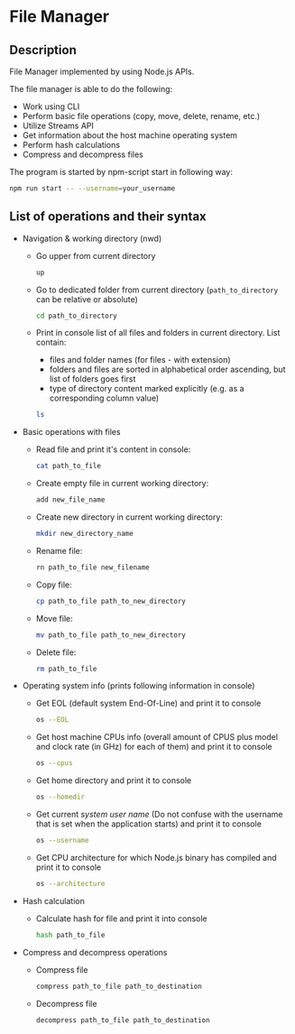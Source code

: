 # File Manager

## Description

File Manager implemented by using Node.js APIs.

The file manager is able to do the following:

- Work using CLI
- Perform basic file operations (copy, move, delete, rename, etc.)
- Utilize Streams API
- Get information about the host machine operating system
- Perform hash calculations
- Compress and decompress files

The program is started by npm-script start in following way:

```bash
npm run start -- --username=your_username
```

## List of operations and their syntax

- Navigation & working directory (nwd)
  - Go upper from current directory

    ```bash
    up
    ```

  - Go to dedicated folder from current directory (`path_to_directory` can be relative or absolute)

    ```bash
    cd path_to_directory
    ```

  - Print in console list of all files and folders in current directory. List contain:
    - files and folder names (for files - with extension)
    - folders and files are sorted in alphabetical order ascending, but list of folders goes first
    - type of directory content marked explicitly (e.g. as a corresponding column value)

    ```bash
    ls
    ```

- Basic operations with files
  - Read file and print it's content in console:

    ```bash
    cat path_to_file
    ```

  - Create empty file in current working directory:

    ```bash
    add new_file_name
    ```

  - Create new directory in current working directory:

    ```bash
    mkdir new_directory_name
    ```

  - Rename file:

    ```bash
    rn path_to_file new_filename
    ```

  - Copy file:

    ```bash
    cp path_to_file path_to_new_directory
    ```

  - Move file:

    ```bash
    mv path_to_file path_to_new_directory
    ```

  - Delete file:

    ```bash
    rm path_to_file
    ```

- Operating system info (prints following information in console)
  - Get EOL (default system End-Of-Line) and print it to console  

    ```bash
    os --EOL
    ```

  - Get host machine CPUs info (overall amount of CPUS plus model and clock rate (in GHz) for each of them) and print it to console  

    ```bash
    os --cpus
    ```

  - Get home directory and print it to console  

    ```bash
    os --homedir
    ```

  - Get current *system user name* (Do not confuse with the username that is set when the application starts) and print it to console  

    ```bash
    os --username
    ```

  - Get CPU architecture for which Node.js binary has compiled and print it to console  

    ```bash
    os --architecture
    ```

- Hash calculation  
  - Calculate hash for file and print it into console  

    ```bash
    hash path_to_file
    ```

- Compress and decompress operations  
  - Compress file

    ```bash
    compress path_to_file path_to_destination
    ```

  - Decompress file

    ```bash
    decompress path_to_file path_to_destination
    ```  

